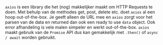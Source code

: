  `axios` is een library die het (nog) makkelijker maakt om HTTP Requests te doen. Met behulp van de methodes get, post, delete etc. doet `axios` al een hoop out-of-the-box. Je geeft alleen de URL mee en `axios` zorgt voor het parsen van de data en returned dan ook een ready to use `data` object. Ook error afhandeling is vele malen simpeler en werkt out-of-the-box. `axios` maakt gebruik van de `Promise` API dus kan gemakkelijk met `.then()` of `async / await` worden gebruikt.
